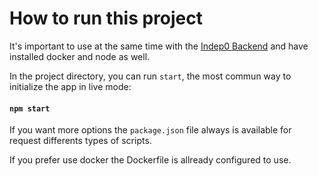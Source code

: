 # How to run this project

It's important to use at the same time with the [Indep0 Backend](https://github.com/indep0/backend) and have installed docker and node as well.

In the project directory, you can run `start`, the most commun way to initialize the app in live mode:

#### `npm start`

If you want more options the `package.json` file always is available for request differents types of scripts.

If you prefer use docker the Dockerfile is allready configured to use.